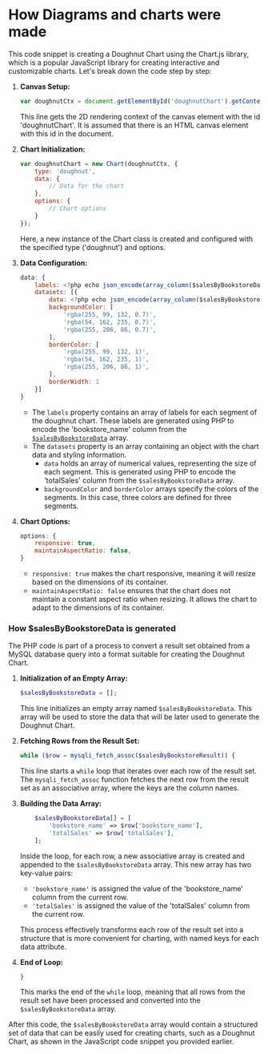 # How Diagrams and charts were made

This code snippet is creating a Doughnut Chart using the Chart.js library, which is a popular JavaScript library for creating interactive and customizable charts. Let's break down the code step by step:

1. **Canvas Setup:**
   ```javascript
   var doughnutCtx = document.getElementById('doughnutChart').getContext('2d');
   ```
   This line gets the 2D rendering context of the canvas element with the id 'doughnutChart'. It is assumed that there is an HTML canvas element with this id in the document.

2. **Chart Initialization:**
   ```javascript
   var doughnutChart = new Chart(doughnutCtx, {
       type: 'doughnut',
       data: {
           // Data for the chart
       },
       options: {
           // Chart options
       }
   });
   ```
   Here, a new instance of the Chart class is created and configured with the specified type ('doughnut') and options.

3. **Data Configuration:**
   ```javascript
   data: {
       labels: <?php echo json_encode(array_column($salesByBookstoreData, 'bookstore_name')); ?>,
       datasets: [{
           data: <?php echo json_encode(array_column($salesByBookstoreData, 'totalSales')); ?>,
           backgroundColor: [
               'rgba(255, 99, 132, 0.7)',
               'rgba(54, 162, 235, 0.7)',
               'rgba(255, 206, 86, 0.7)',
           ],
           borderColor: [
               'rgba(255, 99, 132, 1)',
               'rgba(54, 162, 235, 1)',
               'rgba(255, 206, 86, 1)',
           ],
           borderWidth: 1
       }]
   }
   ```
   - The `labels` property contains an array of labels for each segment of the doughnut chart. These labels are generated using PHP to encode the 'bookstore_name' column from the [`$salesByBookstoreData`](#How-$salesByBookstoreData-is-generated) array.
   - The `datasets` property is an array containing an object with the chart data and styling information.
     - `data` holds an array of numerical values, representing the size of each segment. This is generated using PHP to encode the 'totalSales' column from the `$salesByBookstoreData` array.
     - `backgroundColor` and `borderColor` arrays specify the colors of the segments. In this case, three colors are defined for three segments.

4. **Chart Options:**
   ```javascript
   options: {
       responsive: true,
       maintainAspectRatio: false,
   }
   ```
   - `responsive: true` makes the chart responsive, meaning it will resize based on the dimensions of its container.
   - `maintainAspectRatio: false` ensures that the chart does not maintain a constant aspect ratio when resizing. It allows the chart to adapt to the dimensions of its container.

### How $salesByBookstoreData is generated

The PHP code is part of a process to convert a result set obtained from a MySQL database query into a format suitable for creating the Doughnut Chart.


1. **Initialization of an Empty Array:**
   ```php
   $salesByBookstoreData = [];
   ```
   This line initializes an empty array named `$salesByBookstoreData`. This array will be used to store the data that will be later used to generate the Doughnut Chart.

2. **Fetching Rows from the Result Set:**
   ```php
   while ($row = mysqli_fetch_assoc($salesByBookstoreResult)) {
   ```
   This line starts a `while` loop that iterates over each row of the result set. The `mysqli_fetch_assoc` function fetches the next row from the result set as an associative array, where the keys are the column names.

3. **Building the Data Array:**
   ```php
       $salesByBookstoreData[] = [
           'bookstore_name' => $row['bookstore_name'],
           'totalSales' => $row['totalSales'],
       ];
   ```
   Inside the loop, for each row, a new associative array is created and appended to the `$salesByBookstoreData` array. This new array has two key-value pairs:
   - `'bookstore_name'` is assigned the value of the 'bookstore_name' column from the current row.
   - `'totalSales'` is assigned the value of the 'totalSales' column from the current row.

   This process effectively transforms each row of the result set into a structure that is more convenient for charting, with named keys for each data attribute.

4. **End of Loop:**
   ```php
   }
   ```
   This marks the end of the `while` loop, meaning that all rows from the result set have been processed and converted into the `$salesByBookstoreData` array.

After this code, the `$salesByBookstoreData` array would contain a structured set of data that can be easily used for creating charts, such as a Doughnut Chart, as shown in the JavaScript code snippet you provided earlier.
